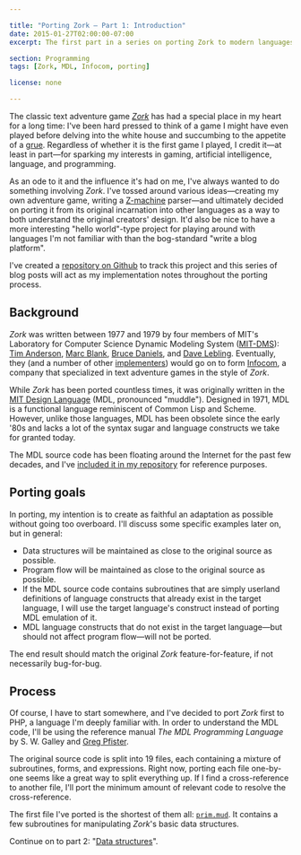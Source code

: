```yaml
---

title: "Porting Zork — Part 1: Introduction"
date: 2015-01-27T02:00:00-07:00
excerpt: The first part in a series on porting Zork to modern languages.

section: Programming
tags: [Zork, MDL, Infocom, porting]

license: none

---
```


The classic text adventure game [*Zork*][1] has had a special place in my heart for a long time: I've been hard pressed to think of a game I might have even played before delving into the white house and succumbing to the appetite of a [grue][2]. Regardless of whether it is the first game I played, I credit it—at least in part—for sparking my interests in gaming, artificial intelligence, language, and programming.

As an ode to it and the influence it's had on me, I've always wanted to do something involving *Zork*. I've tossed around various ideas—creating my own adventure game, writing a [Z-machine][3] parser—and ultimately decided on porting it from its original incarnation into other languages as a way to both understand the original creators' design. It'd also be nice to have a more interesting "hello world"-type project for playing around with languages I'm not familiar with than the bog-standard "write a blog platform".

I've created a [repository on Github][4] to track this project and this series of blog posts will act as my implementation notes throughout the porting process.

## Background

*Zork* was written between 1977 and 1979 by four members of MIT's Laboratory for Computer Science Dynamic Modeling System ([MIT-DMS][5]): [Tim Anderson][6], [Marc Blank][7], [Bruce Daniels][8], and [Dave Lebling][9]. Eventually, they (and a number of other [implementers][10]) would go on to form [Infocom][11], a company that specialized in text adventure games in the style of *Zork*.

While *Zork* has been ported countless times, it was originally written in the [MIT Design Language][12] (MDL, pronounced "muddle"). Designed in 1971, MDL is a functional language reminiscent of Common Lisp and Scheme. However, unlike those languages, MDL has been obsolete since the early '80s and lacks a lot of the syntax sugar and language constructs we take for granted today.

The MDL source code has been floating around the Internet for the past few decades, and I've [included it in my repository][13] for reference purposes.

## Porting goals

In porting, my intention is to create as faithful an adaptation as possible without going too overboard. I'll discuss some specific examples later on, but in general:

- Data structures will be maintained as close to the original source as possible.
- Program flow will be maintained as close to the original source as possible.
- If the MDL source code contains subroutines that are simply userland definitions of language constructs that already exist in the target language, I will use the target language's construct instead of porting MDL emulation of it.
- MDL language constructs that do not exist in the target language—but should not affect program flow—will not be ported.

The end result should match the original *Zork* feature-for-feature, if not necessarily bug-for-bug.

## Process

Of course, I have to start somewhere, and I've decided to port *Zork* first to PHP, a language I'm deeply familiar with. In order to understand the MDL code, I'll be using the reference manual *The MDL Programming Language* by S. W. Galley and [Greg Pfister][14].

The original source code is split into 19 files, each containing a mixture of subroutines, forms, and expressions. Right now, porting each file one-by-one seems like a great way to split everything up. If I find a cross-reference to another file, I'll port the minimum amount of relevant code to resolve the cross-reference.

The first file I've ported is the shortest of them all: [`prim.mud`][15]. It contains a few subroutines for manipulating *Zork*'s basic data structures.

Continue on to part 2: "[Data structures][16]".

[1]: http://en.wikipedia.org/wiki/Zork "Wikipedia article on Zork"
[2]: http://en.wikipedia.org/wiki/Grue_%28monster%29#Zork_lore "Wikipedia article on grues in Zork lore"
[3]: http://en.wikipedia.org/wiki/Z-machine "Wikipedia article on Z-machine"
[4]: https://github.com/itafroma/zork-php "Github repository for the Zork porting project"
[5]: http://pdp-10.trailing-edge.com/mit_emacs_170_teco_1220/01/info/mit-dm.txt.html "Information on MIT-DMS"
[6]: http://en.wikipedia.org/wiki/Tim_Anderson_(Zork) "Wikipedia article on Tim Anderson"
[7]: http://www.infocom-if.org/authors/blank.html "Infocom author page on Marc Blank"
[8]: http://en.wikipedia.org/wiki/Bruce_Daniels "Wikipedia article on Bruce Daniels"
[9]: http://www.infocom-if.org/authors/lebling.html "Infocom author page on Dave Lebling"
[10]: http://en.wikipedia.org/wiki/Implementer_(video_games) "Wikipedia article on implmenters"
[11]: http://www.infocom-if.org/company/company.html "Infocom company history"
[12]: http://en.wikipedia.org/wiki/MDL_(programming_language) "Wikipedia article on MDL"
[13]: https://github.com/itafroma/zork/tree/master/src/mdl "Zork MDL source code"
[14]: http://perilsofparallel.blogspot.com "Greg Pfister's blog"
[15]: https://github.com/itafroma/zork/blob/master/src/mdl/prim.mud "prim.mud source code"
[16]: https://marktrapp.com/blog/2015/01/27/porting-zork-part-2/ "Porting Zork — Part 2: Data structures"
